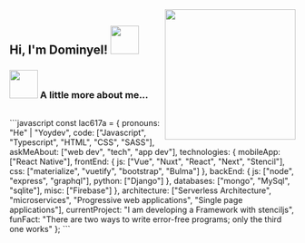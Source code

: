 <img align='right' src="https://media.giphy.com/media/M9gbBd9nbDrOTu1Mqx/giphy.gif" width="230">
<h2> Hi, I'm Dominyel! <img src="https://media.giphy.com/media/mGcNjsfWAjY5AEZNw6/giphy.gif" width="50"></h2>

### <img src="https://media.giphy.com/media/VgCDAzcKvsR6OM0uWg/giphy.gif" width="50"> A little more about me...
<p align="center"><a href="https://github.com/xliee" target="_blank"><img src="https://komarev.com/ghpvc/?username=xliee&style=flat-square&color=blue" alt=""></a></p>
```javascript
const lac617a = {
    pronouns: "He" | "Yoydev",
    code: ["Javascript", "Typescript", "HTML", "CSS", "SASS"],
    askMeAbout: ["web dev", "tech", "app dev"],
    technologies: {
        mobileApp: ["React Native"],
        frontEnd: {
            js: ["Vue", "Nuxt", "React", "Next", "Stencil"],
            css: ["materialize", "vuetify", "bootstrap", "Bulma"]
        },
        backEnd: {
            js: ["node", "express", "graphql"],
            python: ["Django"]
        },
        databases: ["mongo", "MySql", "sqlite"],
        misc: ["Firebase"]
    },
    architecture: ["Serverless Architecture", "microservices", "Progressive web applications", "Single page applications"],
    currentProject: "I am developing a Framework with stenciljs",
    funFact: "There are two ways to write error-free programs; only the third one works"
};
```

<!---
lac617a/lac617a is a ✨ special ✨ repository because its `README.md` (this file) appears on your GitHub profile.
You can click the Preview link to take a look at your changes.
--->
